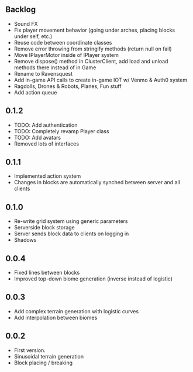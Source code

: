 ## Backlog
* Sound FX
* Fix player movement behavior (going under arches, placing blocks under self, etc.)
* Reuse code between coordinate classes
* Remove error throwing from stringify methods (return null on fail)
* Move IPlayerMotor inside of IPlayer system
* Remove dispose() method in ClusterClient, add load and unload methods there instead of in Game
* Rename to Ravensquest
* Add in-game API calls to create in-game IOT w/ Venmo & Auth0 system
* Ragdolls, Drones & Robots, Planes, Fun stuff
* Add action queue

## 0.1.2

* TODO: Add authentication
* TODO: Completely revamp Player class
* TODO: Add avatars
* Removed lots of interfaces

## 0.1.1

* Implemented action system
* Changes in blocks are automatically synched between server and all clients

## 0.1.0

* Re-write grid system using generic parameters
* Serverside block storage
* Server sends block data to clients on logging in
* Shadows

## 0.0.4

* Fixed lines between blocks
* Improved top-down biome generation (inverse instead of logistic)

## 0.0.3

* Add complex terrain generation with logistic curves
* Add interpolation between biomes

## 0.0.2

* First version.
* Sinusoidal terrain generation
* Block placing / breaking
